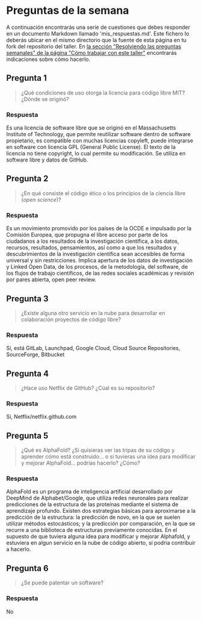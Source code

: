 # Preguntas de la semana

A continuación encontrarás una seríe de cuestiones que debes responder en un
documento Markdown llamado 'mis_respuestas.md'. Este fichero lo deberás ubicar en el mismo directorio que la
fuente de esta página en tu fork del repositorio del taller. En [la sección "Resolviendo las
preguntas semanales" de la página "Cómo trabajar con este
taller"](../material_suplementario/como_trabajar.md#resolviendo-las-preguntas-semanales) encontrarás indicaciones sobre
cómo hacerlo.

## Pregunta 1

> ¿Qué condiciones de uso otorga la licencia para código libre MIT? ¿Dónde se originó?

### Respuesta
Es una licencia de software libre que se originó en el Massachusetts Institute of Technology, que permite reutilizar software dentro de software propietario, es compatible con muchas licencias copyleft, puede integrarse en software con licencia GPL (General Public License). El texto de la licencia no tiene copyright, lo cual permite su modificación. Se utiliza en software libre y datos de GitHub.

## Pregunta 2

> ¿En qué consiste el código ético o los principios de la ciencia libre (*open science*)?

### Respuesta

Es un movimiento promovido por los países de la OCDE e impulsado por la Comisión Europea, que propugna el libre acceso por parte de los ciudadanos a los resultados de la investigación científica, a los datos, recursos, resultados, pensamientos, así como a que los resultados y descubrimientos de la investigación científica sean accesibles de forma universal y sin restricciones. Implica apertura de los datos de investigación y Linked Open Data, de los procesos, de la metodología, del software, de los flujos de trabajo científicos, de las redes sociales académicas y revisión por pares abierta, open peer review.

## Pregunta 3

> ¿Existe alguna otro servicio en la nube para desarrollar en colaboración proyectos de código
> libre?

### Respuesta
Si, está GitLab, Launchpad, Google Cloud, Cloud Source Repositories, SourceForge, Bitbucket

## Pregunta 4

> ¿Hace uso Netflix de GitHub? ¿Cúal es su repositorio?

### Respuesta

Sí, Netflix/netflix.github.com

## Pregunta 5

> ¿Qué es AlphaFold? ¿Si quisieras ver las tripas de su código y aprender cómo está construido... o si
> tuvieras una idea para modificar y mejorar AlphaFold... podrías hacerlo? ¿Cómo?

### Respuesta

AlphaFold es un programa de inteligencia artificial desarrollado por DeepMind de Alphabet/Google, que utiliza redes neuronales para realizar predicciones de la estructura de las proteínas mediante el sistema de aprendizaje profundo. Existen dos estrategias básicas para aproximarse a la predicción de la estructura: la predicción de novo, en la que se suelen utilizar métodos estocásticos; y la predicción por comparación, en la que se recurre a una biblioteca de estructuras previamente conocidas. En el supuesto de que tuviera alguna idea para modificar y mejorar Alphafold, y estuviera en algun servicio en la nube de código abierto, sí podria contribuir a hacerlo. 

## Pregunta 6

> ¿Se puede patentar un software?

### Respuesta
No




